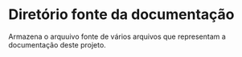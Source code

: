 # Diretório fonte da documentação

Armazena o arquuivo fonte de vários arquivos que representam a documentação deste projeto.
